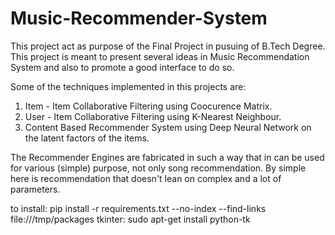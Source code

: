 # Music-Recommender-System
This project act as purpose of the Final Project in pusuing of B.Tech Degree. This project is meant to present several ideas in Music Recommendation System and also to promote a good interface to do so.

Some of the techniques implemented in this projects are:
1. Item - Item Collaborative Filtering using Coocurence Matrix.
2. User - Item Collaborative Filtering using K-Nearest Neighbour.
3. Content Based Recommender System using Deep Neural Network on the latent factors of the items.

The Recommender Engines are fabricated in such a way that in can be used for various (simple) purpose, not only song recommendation. By simple here is recommendation that doesn't lean on complex and a lot of parameters.


to install:
pip install -r requirements.txt --no-index --find-links file:///tmp/packages
tkinter: sudo apt-get install python-tk